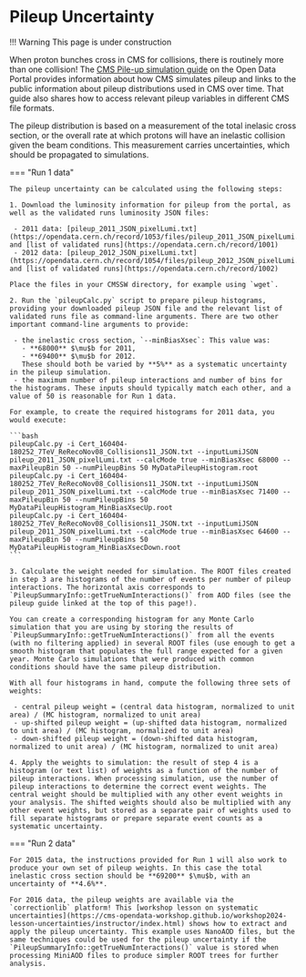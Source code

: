 # Pileup Uncertainty

!!! Warning
    This page is under construction

When proton bunches cross in CMS for collisions, there is routinely more than one collision! The [CMS Pile-up simulation guide](https://opendata.cern.ch/docs/cms-guide-pileup-simulation) on the Open Data Portal provides information about how CMS simulates pileup and links to the public information about pileup distributions used in CMS over time. That guide also shares how to access relevant pileup variables in different CMS file formats.

The pileup distribution is based on a measurement of the total inelasic cross section, or the overall rate at which protons will have an inelastic collision given the beam conditions. This measurement carries uncertainties, which should be propagated to simulations.

=== "Run 1 data"

    The pileup uncertainty can be calculated using the following steps:

    1. Download the luminosity information for pileup from the portal, as well as the validated runs luminosity JSON files:

     - 2011 data: [pileup_2011_JSON_pixelLumi.txt](https://opendata.cern.ch/record/1053/files/pileup_2011_JSON_pixelLumi.txt) and [list of validated runs](https://opendata.cern.ch/record/1001)
     - 2012 data: [pileup_2012_JSON_pixelLumi.txt](https://opendata.cern.ch/record/1054/files/pileup_2012_JSON_pixelLumi.txt) and [list of validated runs](https://opendata.cern.ch/record/1002)

    Place the files in your CMSSW directory, for example using `wget`. 

    2. Run the `pileupCalc.py` script to prepare pileup histograms, providing your downloaded pileup JSON file and the relevant list of validated runs file as command-line arguments. There are two other important command-line arguments to provide:

     - the inelastic cross section, `--minBiasXsec`: This value was:
       - **68000** $\mu$b for 2011,
       - **69400** $\mu$b for 2012.
       These should both be varied by **5%** as a systematic uncertainty in the pileup simulation.
     - the maximum number of pileup interactions and number of bins for the histograms. These inputs should typically match each other, and a value of 50 is reasonable for Run 1 data.

    For example, to create the required histograms for 2011 data, you would execute:

    ```bash
    pileupCalc.py -i Cert_160404-180252_7TeV_ReRecoNov08_Collisions11_JSON.txt --inputLumiJSON pileup_2011_JSON_pixelLumi.txt --calcMode true --minBiasXsec 68000 --maxPileupBin 50 --numPileupBins 50 MyDataPileupHistogram.root
    pileupCalc.py -i Cert_160404-180252_7TeV_ReRecoNov08_Collisions11_JSON.txt --inputLumiJSON pileup_2011_JSON_pixelLumi.txt --calcMode true --minBiasXsec 71400 --maxPileupBin 50 --numPileupBins 50 MyDataPileupHistogram_MinBiasXsecUp.root
    pileupCalc.py -i Cert_160404-180252_7TeV_ReRecoNov08_Collisions11_JSON.txt --inputLumiJSON pileup_2011_JSON_pixelLumi.txt --calcMode true --minBiasXsec 64600 --maxPileupBin 50 --numPileupBins 50 MyDataPileupHistogram_MinBiasXsecDown.root
    ```

    3. Calculate the weight needed for simulation. The ROOT files created in step 3 are histograms of the number of events per number of pileup interactions. The horizontal axis corresponds to `PileupSummaryInfo::getTrueNumInteractions()` from AOD files (see the pileup guide linked at the top of this page!).

    You can create a corresponding histogram for any Monte Carlo simulation that you are using by storing the results of `PileupSummaryInfo::getTrueNumInteractions()` from all the events (with no filtering applied) in several ROOT files (use enough to get a smooth histogram that populates the full range expected for a given year. Monte Carlo simulations that were produced with common conditions should have the same pileup distribution.

    With all four histograms in hand, compute the following three sets of weights:

     - central pileup weight = (central data histogram, normalized to unit area) / (MC histogram, normalized to unit area)
     - up-shifted pileup weight = (up-shifted data histogram, normalized to unit area) / (MC histogram, normalized to unit area)
     - down-shifted pileup weight = (down-shifted data histogram, normalized to unit area) / (MC histogram, normalized to unit area)

    4. Apply the weights to simulation: the result of step 4 is a histogram (or text list) of weights as a function of the number of pileup interactions. When processing simulation, use the number of pileup interactions to determine the correct event weights. The central weight should be multiplied with any other event weights in your analysis. The shifted weights should also be multiplied with any other event weights, but stored as a separate pair of weights used to fill separate histograms or prepare separate event counts as a systematic uncertainty.

=== "Run 2 data"

    For 2015 data, the instructions provided for Run 1 will also work to produce your own set of pileup weights. In this case the total inelastic cross section should be **69200** $\mu$b, with an uncertainty of **4.6%**. 

    For 2016 data, the pileup weights are available via the `correctionlib` platform! This [workshop lesson on systematic uncertainties](https://cms-opendata-workshop.github.io/workshop2024-lesson-uncertainties/instructor/index.html) shows how to extract and apply the pileup uncertainty. This example uses NanoAOD files, but the same techniques could be used for the pileup uncertainty if the `PileupSummaryInfo::getTrueNumInteractions()` value is stored when processing MiniAOD files to produce simpler ROOT trees for further analysis.
